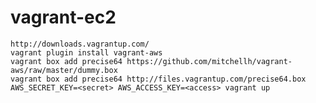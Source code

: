 vagrant-ec2
===========

    http://downloads.vagrantup.com/  
    vagrant plugin install vagrant-aws
    vagrant box add precise64 https://github.com/mitchellh/vagrant-aws/raw/master/dummy.box
    vagrant box add precise64 http://files.vagrantup.com/precise64.box
    AWS_SECRET_KEY=<secret> AWS_ACCESS_KEY=<access> vagrant up
